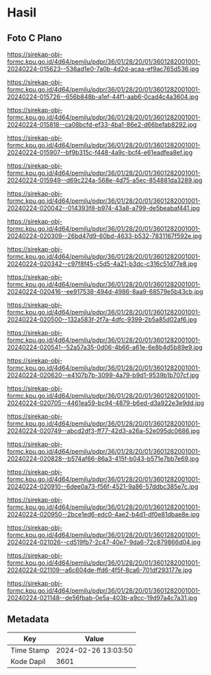 # Hasil

## Foto C Plano

https://sirekap-obj-formc.kpu.go.id/4d64/pemilu/pdpr/36/01/28/20/01/3601282001001-20240224-015623--536ad1e0-7a0b-4d2d-acaa-ef9ac765d536.jpg

https://sirekap-obj-formc.kpu.go.id/4d64/pemilu/pdpr/36/01/28/20/01/3601282001001-20240224-015726--656b848b-a1ef-44f1-aab6-0cad4c4a3604.jpg

https://sirekap-obj-formc.kpu.go.id/4d64/pemilu/pdpr/36/01/28/20/01/3601282001001-20240224-015818--ca08bcfd-ef33-4ba1-86e2-d66befab8292.jpg

https://sirekap-obj-formc.kpu.go.id/4d64/pemilu/pdpr/36/01/28/20/01/3601282001001-20240224-015907--bf9b315c-f448-4a9c-bcf4-e61eadfea8ef.jpg

https://sirekap-obj-formc.kpu.go.id/4d64/pemilu/pdpr/36/01/28/20/01/3601282001001-20240224-015949--d69c224a-568e-4d75-a5ec-854881da3289.jpg

https://sirekap-obj-formc.kpu.go.id/4d64/pemilu/pdpr/36/01/28/20/01/3601282001001-20240224-020042--014393f8-b974-43a8-a799-de5beabaf441.jpg

https://sirekap-obj-formc.kpu.go.id/4d64/pemilu/pdpr/36/01/28/20/01/3601282001001-20240224-020309--26bd47d9-60bd-4633-b532-7831167f592e.jpg

https://sirekap-obj-formc.kpu.go.id/4d64/pemilu/pdpr/36/01/28/20/01/3601282001001-20240224-020342--c97f8f45-c5d5-4a21-b3dc-c316c51d77e8.jpg

https://sirekap-obj-formc.kpu.go.id/4d64/pemilu/pdpr/36/01/28/20/01/3601282001001-20240224-020416--ee917538-494d-4986-8aa9-68579e5b43cb.jpg

https://sirekap-obj-formc.kpu.go.id/4d64/pemilu/pdpr/36/01/28/20/01/3601282001001-20240224-020500--132a583f-2f7a-4dfc-9399-2b5a85d02af6.jpg

https://sirekap-obj-formc.kpu.go.id/4d64/pemilu/pdpr/36/01/28/20/01/3601282001001-20240224-020541--52a57a35-0d06-4b66-a61e-6e8b4d5b89e9.jpg

https://sirekap-obj-formc.kpu.go.id/4d64/pemilu/pdpr/36/01/28/20/01/3601282001001-20240224-020620--e4107b7b-3099-4a79-b9d1-9539b1b707cf.jpg

https://sirekap-obj-formc.kpu.go.id/4d64/pemilu/pdpr/36/01/28/20/01/3601282001001-20240224-020705--4461ea59-bc94-4879-b6ed-d3a922e3e9dd.jpg

https://sirekap-obj-formc.kpu.go.id/4d64/pemilu/pdpr/36/01/28/20/01/3601282001001-20240224-020749--abcd2df3-ff77-42d3-a26a-52e095dc0686.jpg

https://sirekap-obj-formc.kpu.go.id/4d64/pemilu/pdpr/36/01/28/20/01/3601282001001-20240224-020828--b574af66-86a3-415f-b043-b571e7bb7e69.jpg

https://sirekap-obj-formc.kpu.go.id/4d64/pemilu/pdpr/36/01/28/20/01/3601282001001-20240224-020910--6dee0a73-f56f-4521-9a86-57ddbc385e7c.jpg

https://sirekap-obj-formc.kpu.go.id/4d64/pemilu/pdpr/36/01/28/20/01/3601282001001-20240224-020950--2bce1ed6-edc0-4ae2-b4d1-df0e81dbae8e.jpg

https://sirekap-obj-formc.kpu.go.id/4d64/pemilu/pdpr/36/01/28/20/01/3601282001001-20240224-021026--cd519fb7-2c47-40e7-9da6-72c879866d04.jpg

https://sirekap-obj-formc.kpu.go.id/4d64/pemilu/pdpr/36/01/28/20/01/3601282001001-20240224-021109--a6c604de-ffd6-4f5f-8ca6-701df293177e.jpg

https://sirekap-obj-formc.kpu.go.id/4d64/pemilu/pdpr/36/01/28/20/01/3601282001001-20240224-021148--de56fbab-0e5a-403b-a9cc-19d97a4c7a31.jpg


## Metadata

| Key        | Value               |
| ---------- | ------------------- |
| Time Stamp | 2024-02-26 13:03:50 |
| Kode Dapil | 3601                |



